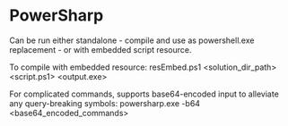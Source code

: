 # PowerSharp

Can be run either standalone - compile and use as powershell.exe replacement - or with embedded script resource.

To compile with embedded resource:
resEmbed.ps1 <solution_dir_path> <script.ps1> <output.exe>

For complicated commands, supports base64-encoded input to alleviate any query-breaking symbols:
powersharp.exe -b64 <base64_encoded_commands>